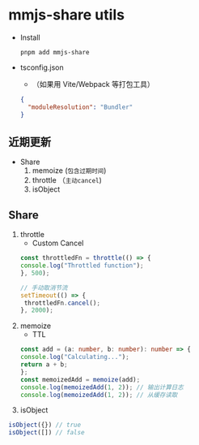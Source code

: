 # mmjs-share utils

- Install
  ```shell
  pnpm add mmjs-share
  ```

- tsconfig.json
  - （如果用 Vite/Webpack 等打包工具）
  ```json
  {
    "moduleResolution": "Bundler"
  }
  ```

## 近期更新

- Share
  1. memoize (`包含过期时间`)
  2. throttle （`主动cancel`)
  3. isObject

## Share

1. throttle
   - Custom Cancel
   ```ts
   const throttledFn = throttle(() => {
   console.log("Throttled function");
   }, 500);
   
   // 手动取消节流
   setTimeout(() => {
    throttledFn.cancel();
   }, 2000);
   ```
2. memoize
   - TTL 
   ```ts
   const add = (a: number, b: number): number => {
   console.log("Calculating...");
   return a + b;
   };
   const memoizedAdd = memoize(add);
   console.log(memoizedAdd(1, 2)); // 输出计算日志
   console.log(memoizedAdd(1, 2)); // 从缓存读取
   ```
3. isObject
  ```ts
  isObject({}) // true
  isObject([]) // false
  ```